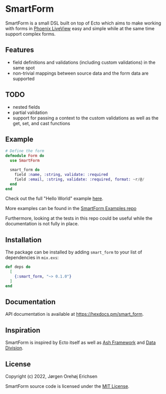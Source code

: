 # SmartForm

SmartForm is a small DSL built on top of Ecto which aims to make working with forms in [Phoenix LiveView](https://github.com/phoenixframework/phoenix_live_view) easy and simple while at the same time support complex forms.

## Features

* field definitions and validations (including custom validations) in the same spot
* non-trivial mappings between source data and the form data are supported

## TODO

* nested fields
* partial validation
* support for passing a context to the custom validations as well as the get, set, and cast functions

## Example

```elixir
# Define the form
defmodule Form do
  use SmartForm

  smart_form do
    field :name, :string, validate: :required
    field :email, :string, validate: :required, format: ~r/@/
  end
end
```

Check out the full "Hello World" example [here](https://github.com/joerichsen/smart_form_examples/blob/main/lib/smart_form_examples_web/live/hello_world.ex).

More examples can be found in the [SmartForm Examples repo](https://github.com/joerichsen/smart_form_examples/)

Furthermore, looking at the tests in this repo could be useful while the documentation is not fully in place.

## Installation

The package can be installed by adding `smart_form` to your list of dependencies in `mix.exs`:

```elixir
def deps do
  [
    {:smart_form, "~> 0.1.0"}
  ]
end
```

## Documentation

API documentation is available at <https://hexdocs.pm/smart_form>.

## Inspiration

SmartForm is inspired by Ecto itself as well as [Ash Framework](https://www.ash-hq.org/) and [Data Division](https://github.com/pragdave/data_division).

## License

Copyright (c) 2022, Jørgen Orehøj Erichsen

SmartForm source code is licensed under the [MIT License](LICENSE).
